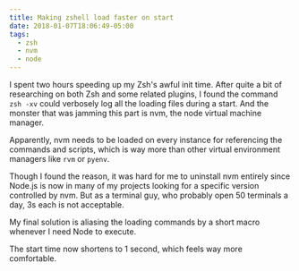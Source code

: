 ```yaml
---
title: Making zshell load faster on start
date: 2018-01-07T18:06:49-05:00
tags:
  - zsh
  - nvm
  - node
---
```

I spent two hours speeding up my Zsh's awful init time. After quite a bit of researching on both Zsh and some related plugins, I found the command `zsh -xv` could verbosely log all the loading files during a start. And the monster that was jamming this part is nvm, the node virtual machine manager.

Apparently, nvm needs to be loaded on every instance for referencing the commands and scripts, which is way more than other virtual environment managers like `rvm` or `pyenv`.

Though I found the reason, it was hard for me to uninstall nvm entirely since Node.js is now in many of my projects looking for a specific version controlled by nvm. But as a terminal guy, who probably open 50 terminals a day, 3s each is not acceptable.

My final solution is aliasing the loading commands by a short macro whenever I need Node to execute.

The start time now shortens to 1 second, which feels way more comfortable.